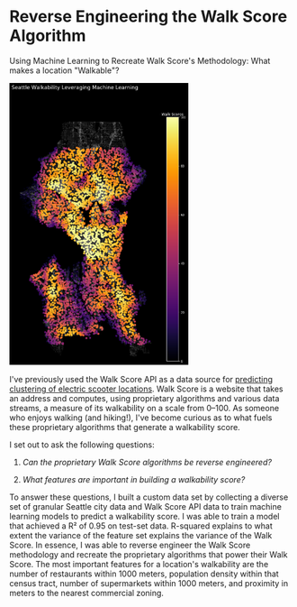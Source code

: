 # Reverse Engineering the Walk Score Algorithm
Using Machine Learning to Recreate Walk Score's Methodology: What makes a location "Walkable"?

<img src="heatmap.png" height="500" >


I've previously used the Walk Score API as a data source for [predicting clustering of electric scooter locations](https://towardsdatascience.com/a-birds-eye-view-leveraging-machine-learning-to-generate-nests-30dd2136a839). Walk Score is a website that takes an address and computes, using proprietary algorithms and various data streams, a measure of its walkability on a scale from 0–100.
As someone who enjoys walking (and hiking!), I've become curious as to what fuels these proprietary algorithms that generate a walkability score. 

I set out to ask the following questions: 
1) *Can the proprietary Walk Score algorithms be reverse engineered?* 

2) *What features are important in building a walkability score?*

To answer these questions, I built a custom data set by collecting a diverse set of granular Seattle city data and Walk Score API data to train machine learning models to predict a walkability score. I was able to train a model that  achieved a R² of 0.95 on test-set data. R-squared explains to what extent the variance of the feature set explains the variance of the Walk Score. In essence, I was able to reverse engineer the Walk Score methodology and recreate the proprietary algorithms that power their Walk Score. The most important features for a location's walkability are the number of restaurants within 1000 meters, population density within that census tract, number of supermarkets within 1000 meters, and proximity in meters to the nearest commercial zoning.
